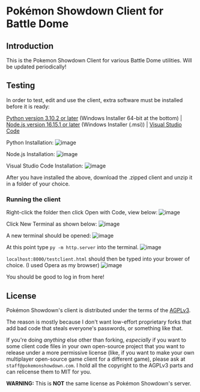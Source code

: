 Pokémon Showdown Client for Battle Dome
========================================================================

Introduction
------------------------------------------------------------------------

This is the Pokemon Showdown Client for various Battle Dome utilities.
Will be updated periodically!

Testing
------------------------------------------------------------------------

In order to test, edit and use the client, extra software must be 
installed before it is ready:

[Python version 3.10.2 or later][4] (Windows Installer 64-bit at the bottom) |
[Node.js version 16.15.1 or later][5] (Windows Installer (.msi)) |
[Visual Studio Code][6]

[4]: https://www.python.org/downloads/release/python-3102/ 
[5]: https://nodejs.org/en/download/
[6]: https://code.visualstudio.com/

Python Installation:
![image](https://user-images.githubusercontent.com/36202270/172741278-b2503fa8-eaea-405b-8d3a-d6789d35ec9f.png)

Node.js Installation:
![image](https://user-images.githubusercontent.com/36202270/172741451-c94b3675-bb10-4f8e-8f1b-9ef4c0b80e1c.png)

Visual Studio Code Installation:
![image](https://user-images.githubusercontent.com/36202270/172741550-fac54f2f-d8e6-4c93-91e6-bd57b1547bee.png)

After you have installed the above, download the .zipped client and unzip
it in a folder of your choice.

### Running the client

Right-click the folder then click Open with Code, view below:
![image](https://user-images.githubusercontent.com/36202270/172741746-ee9606c3-7c7d-40c5-818a-5573c776f460.png)

Click New Terminal as shown below:
![image](https://user-images.githubusercontent.com/36202270/172741924-decf3cd7-70f9-4a8a-9cde-f9059dacb0f2.png)

A new terminal should be opened:
![image](https://user-images.githubusercontent.com/36202270/172741982-2842c9db-8bd6-43d1-a954-acedf696d555.png)

At this point type `py -m http.server` into the terminal.
![image](https://user-images.githubusercontent.com/36202270/172742167-7f7a079e-ad26-4a01-aa1c-e851418e5b85.png)

`localhost:8000/testclient.html` should then be typed into your brower of choice. (I used Opera as my browser)
![image](https://user-images.githubusercontent.com/36202270/172742689-a7fa890f-0078-4c8b-8fb0-9238eb20a1ac.png)

You should be good to log in from here!

License
------------------------------------------------------------------------

Pokémon Showdown's client is distributed under the terms of the [AGPLv3][6].

The reason is mostly because I don't want low-effort proprietary forks that add bad code that steals everyone's passwords, or something like that.

If you're doing _anything_ else other than forking, _especially_ if you want to some client code files in your own open-source project that you want to release under a more permissive license (like, if you want to make your own multiplayer open-source game client for a different game), please ask at `staff@pokemonshowdown.com`. I hold all the copyright to the AGPLv3 parts and can relicense them to MIT for you.

  [6]: http://www.gnu.org/licenses/agpl-3.0.html

**WARNING:** This is **NOT** the same license as Pokémon Showdown's server.
